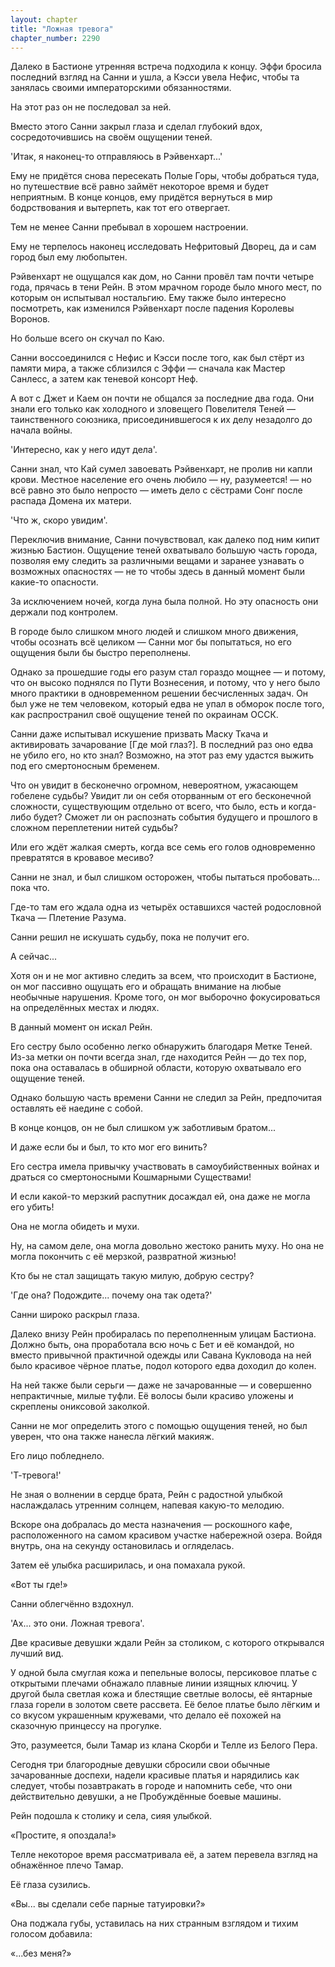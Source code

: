 ```yaml
---
layout: chapter
title: "Ложная тревога"
chapter_number: 2290
---
```




Далеко в Бастионе утренняя встреча подходила к концу. Эффи бросила последний взгляд на Санни и ушла, а Кэсси увела Нефис, чтобы та занялась своими императорскими обязанностями.

На этот раз он не последовал за ней.

Вместо этого Санни закрыл глаза и сделал глубокий вдох, сосредоточившись на своём ощущении теней.

'Итак, я наконец-то отправляюсь в Рэйвенхарт...'

Ему не придётся снова пересекать Полые Горы, чтобы добраться туда, но путешествие всё равно займёт некоторое время и будет неприятным. В конце концов, ему придётся вернуться в мир бодрствования и вытерпеть, как тот его отвергает.

Тем не менее Санни пребывал в хорошем настроении.

Ему не терпелось наконец исследовать Нефритовый Дворец, да и сам город был ему любопытен.

Рэйвенхарт не ощущался как дом, но Санни провёл там почти четыре года, прячась в тени Рейн. В этом мрачном городе было много мест, по которым он испытывал ностальгию. Ему также было интересно посмотреть, как изменился Рэйвенхарт после падения Королевы Воронов.

Но больше всего он скучал по Каю.

Санни воссоединился с Нефис и Кэсси после того, как был стёрт из памяти мира, а также сблизился с Эффи — сначала как Мастер Санлесс, а затем как теневой консорт Неф.

А вот с Джет и Каем он почти не общался за последние два года. Они знали его только как холодного и зловещего Повелителя Теней — таинственного союзника, присоединившегося к их делу незадолго до начала войны.

'Интересно, как у него идут дела'.

Санни знал, что Кай сумел завоевать Рэйвенхарт, не пролив ни капли крови. Местное население его очень любило — ну, разумеется! — но всё равно это было непросто — иметь дело с сёстрами Сонг после распада Домена их матери.

'Что ж, скоро увидим'.

Переключив внимание, Санни почувствовал, как далеко под ним кипит жизнью Бастион. Ощущение теней охватывало большую часть города, позволяя ему следить за различными вещами и заранее узнавать о возможных опасностях — не то чтобы здесь в данный момент были какие-то опасности.

За исключением ночей, когда луна была полной. Но эту опасность они держали под контролем.

В городе было слишком много людей и слишком много движения, чтобы осознать всё целиком — Санни мог бы попытаться, но его ощущения были бы быстро переполнены.

Однако за прошедшие годы его разум стал гораздо мощнее — и потому, что он высоко поднялся по Пути Вознесения, и потому, что у него было много практики в одновременном решении бесчисленных задач. Он был уже не тем человеком, который едва не упал в обморок после того, как распространил своё ощущение теней по окраинам ОССК.

Санни даже испытывал искушение призвать Маску Ткача и активировать зачарование [Где мой глаз?]. В последний раз оно едва не убило его, но кто знал? Возможно, на этот раз ему удастся выжить под его смертоносным бременем.

Что он увидит в бесконечно огромном, невероятном, ужасающем гобелене судьбы? Увидит ли он себя оторванным от его бесконечной сложности, существующим отдельно от всего, что было, есть и когда-либо будет? Сможет ли он распознать события будущего и прошлого в сложном переплетении нитей судьбы?

Или его ждёт жалкая смерть, когда все семь его голов одновременно превратятся в кровавое месиво?

Санни не знал, и был слишком осторожен, чтобы пытаться пробовать... пока что.

Где-то там его ждала одна из четырёх оставшихся частей родословной Ткача — Плетение Разума.

Санни решил не искушать судьбу, пока не получит его.

А сейчас...

Хотя он и не мог активно следить за всем, что происходит в Бастионе, он мог пассивно ощущать его и обращать внимание на любые необычные нарушения. Кроме того, он мог выборочно фокусироваться на определённых местах и людях.

В данный момент он искал Рейн.

Его сестру было особенно легко обнаружить благодаря Метке Теней. Из-за метки он почти всегда знал, где находится Рейн — до тех пор, пока она оставалась в обширной области, которую охватывало его ощущение теней.

Однако большую часть времени Санни не следил за Рейн, предпочитая оставлять её наедине с собой.

В конце концов, он не был слишком уж заботливым братом...

И даже если бы и был, то кто мог его винить?

Его сестра имела привычку участвовать в самоубийственных войнах и драться со смертоносными Кошмарными Существами!

И если какой-то мерзкий распутник досаждал ей, она даже не могла его убить!

Она не могла обидеть и мухи.

Ну, на самом деле, она могла довольно жестоко ранить муху. Но она не могла покончить с её мерзкой, развратной жизнью!

Кто бы не стал защищать такую милую, добрую сестру?

'Где она? Подождите... почему она так одета?'

Санни широко раскрыл глаза.

Далеко внизу Рейн пробиралась по переполненным улицам Бастиона. Должно быть, она проработала всю ночь с Бет и её командой, но вместо привычной практичной одежды или Савана Кукловода на ней было красивое чёрное платье, подол которого едва доходил до колен.

На ней также были серьги — даже не зачарованные — и совершенно непрактичные, милые туфли. Её волосы были красиво уложены и скреплены ониксовой заколкой.

Санни не мог определить этого с помощью ощущения теней, но был уверен, что она также нанесла лёгкий макияж.

Его лицо побледнело.

'Т-тревога!'

Не зная о волнении в сердце брата, Рейн с радостной улыбкой наслаждалась утренним солнцем, напевая какую-то мелодию.

Вскоре она добралась до места назначения — роскошного кафе, расположенного на самом красивом участке набережной озера. Войдя внутрь, она на секунду остановилась и огляделась.

Затем её улыбка расширилась, и она помахала рукой.

«Вот ты где!»

Санни облегчённо вздохнул.

'Ах... это они. Ложная тревога'.

Две красивые девушки ждали Рейн за столиком, с которого открывался лучший вид.

У одной была смуглая кожа и пепельные волосы, персиковое платье с открытыми плечами обнажало плавные линии изящных ключиц. У другой была светлая кожа и блестящие светлые волосы, её янтарные глаза горели в золотом свете рассвета. Её белое платье было лёгким и со вкусом украшенным кружевами, что делало её похожей на сказочную принцессу на прогулке.

Это, разумеется, были Тамар из клана Скорби и Телле из Белого Пера.

Сегодня три благородные девушки сбросили свои обычные зачарованные доспехи, надели красивые платья и нарядились как следует, чтобы позавтракать в городе и напомнить себе, что они действительно девушки, а не Пробуждённые боевые машины.

Рейн подошла к столику и села, сияя улыбкой.

«Простите, я опоздала!»

Телле некоторое время рассматривала её, а затем перевела взгляд на обнажённое плечо Тамар.

Её глаза сузились.

«Вы... вы сделали себе парные татуировки?»

Она поджала губы, уставилась на них странным взглядом и тихим голосом добавила:

«...без меня?»

